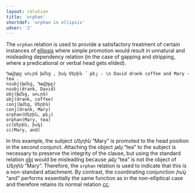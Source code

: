 ```yaml
---
layout: relation
title: 'orphan'
shortdef: 'orphan in ellipsis'
udver: '2'
---
```


The `orphan` relation is used to provide a satisfactory treatment of certain instances of
[ellipsis](http://universaldependencies.org/u/overview/specific-syntax.html#ellipsis) where simple promotion would result in unnatural and misleading dependency relation (in the case of gapping and stripping, where a predicational or verbal
head gets elided).

~~~ sdparse
Դավիթը սուրճ խմեց , իսկ Մերին ՝ թեյ ։ \n David drank coffee and Mary - tea .
nsubj(խմեց, Դավիթը)
nsubj(drank, David)
obj(խմեց, սուրճ)
obj(drank, coffee)
conj(խմեց, Մերին)
conj(drank, Mary)
orphan(Մերին, թեյ)
orphan(Mary, tea)
cc(Մերին, իսկ)
cc(Mary, and)
~~~

In this example, the subject _Մերին_ “Mary” is promoted to the head position in the second conjunct. Attaching the object _թեյ_ “tea” to the subject is necessary to preserve the integrity of the clause, but using the standard relation [obj]() would be misleading because _թեյ_ “tea” is not the object of _Մերին_ “Mary”. Therefore, the `orphan` relation is used to indicate that this is a non-standard attachment. By contrast, the coordinating conjunction _իսկ_ “and” performs essentially the same function as in the non-elliptical case and therefore retains its normal relation [cc]().
<!-- Interlanguage links updated Út zář 29 20:43:26 CEST 2020 -->
